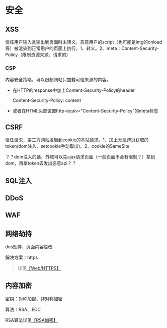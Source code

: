 # 安全

## XSS
信任用户输入且输出到页面时未转义，恶意用户的script（也可能是img的onload等）被渲染到正常用户的页面上执行。1、转义。2、meta：Content-Security-Policy（限制资源来源、请求的）

### CSP

内容安全策略，可以限制网站只加载可信来源的内容。


- 在HTTP的response中加上Content-Security-Policy的header


    Content-Security-Policy: content


- 或者在HTML头部设置http-equiv="Content-Security-Policy"的meta标签


    <meta http-equiv="Content-Security-Policy" content=""/>


## CSRF
信任请求，第三方网站发起到cookie的本站请求。1、加上无法跨页获取的token(dom注入、setcookie手动取出)。2、cookie的SameSite

？？dom注入的话，外域可以先ajax请求页面（一般页面不会有限制？）拿到dom，再拿token去发出恶意api？？

## SQL注入

## DDoS

## WAF

## 网络劫持

dns劫持、页面内容篡改

解决方案：https

> 详见[【Web/HTTPS】](/web/protocol?id=https)

## 内容加密

密钥：对称加密、非对称加密

算法：RSA、ECC

RSA算法详见[【RSA加密】](/algorithm/concept?id=rsa加密)
